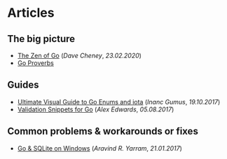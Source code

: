 # Articles

## The big picture

- [The Zen of Go](https://dave.cheney.net/2020/02/23/the-zen-of-go) (*Dave Cheney*, *23.02.2020*)
- [Go Proverbs](http://go-proverbs.github.io/)

## Guides

- [Ultimate Visual Guide to Go Enums and iota](https://blog.learngoprogramming.com/golang-const-type-enums-iota-bc4befd096d3) (*Inanc Gumus*, *19.10.2017*)
- [Validation Snippets for Go](https://www.alexedwards.net/blog/validation-snippets-for-go) (*Alex Edwards*, *05.08.2017*)

## Common problems & workarounds or fixes

- [Go & SQLite on Windows](https://medium.com/@yaravind/go-sqlite-on-windows-f91ef2dacfe) (*Aravind R. Yarram*, *21.01.2017*)